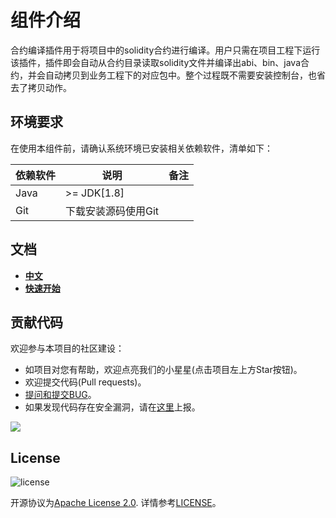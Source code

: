 # 组件介绍

合约编译插件用于将项目中的solidity合约进行编译。用户只需在项目工程下运行该插件，插件即会自动从合约目录读取solidity文件并编译出abi、bin、java合约，并会自动拷贝到业务工程下的对应包中。整个过程既不需要安装控制台，也省去了拷贝动作。

## 环境要求

在使用本组件前，请确认系统环境已安装相关依赖软件，清单如下：

| 依赖软件   | 说明                                                         | 备注 |
| ---------- | ------------------------------------------------------------ | ---- |
| Java       | \>= JDK[1.8]                                                 |      |
| Git        | 下载安装源码使用Git                                          |      |


## 文档
- [**中文**](https://toolkit-doc.readthedocs.io/zh_CN/latest/docs/WeBankBlockchain-SmartDev-SCGP/index.html)
- [**快速开始**](https://toolkit-doc.readthedocs.io/zh_CN/latest/docs/WeBankBlockchain-SmartDev-SCGP/index.html)

## 贡献代码
欢迎参与本项目的社区建设：
- 如项目对您有帮助，欢迎点亮我们的小星星(点击项目左上方Star按钮)。
- 欢迎提交代码(Pull requests)。
- [提问和提交BUG](https://github.com/WeBankBlockchain/SmartDev-SCGP/issues)。
- 如果发现代码存在安全漏洞，请在[这里](https://security.webank.com)上报。


![](https://media.githubusercontent.com/media/FISCO-BCOS/LargeFiles/master/images/QR_image.png)


## License
![license](http://img.shields.io/badge/license-Apache%20v2-blue.svg)

开源协议为[Apache License 2.0](http://www.apache.org/licenses/). 详情参考[LICENSE](../LICENSE)。


